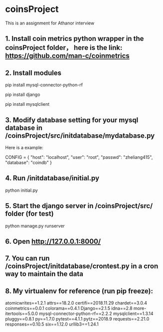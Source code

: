# coinsProject
This is an assignment for Athanor interview
## 1. Install coin metrics python wrapper in the coinsProject folder， here is the link: https://github.com/man-c/coinmetrics

## 2. Install modules 

pip install mysql-connector-python-rf

pip install django

pip install mysqlclient

## 3. Modify database setting for your mysql database in /coinsProject/src/initdatabase/mydatabase.py

Here is a example:

CONFIG = {
	"host": "localhost",
  	"user": "root",
 	"passwd": "zheliang415",
 	"database": "coindb"
}

## 4. Run /initdatabase/initial.py
python initial.py

## 5. Start the django server in /coinsProject/src/ folder (for test)
python manage.py runserver

## 6. Open http://127.0.0.1:8000/

## 7. You can run /coinsProject/initdatabase/crontest.py in a cron way to maintain the data

## 8. My virtualenv for reference (run pip freeze):

atomicwrites==1.2.1
attrs==18.2.0
certifi==2018.11.29
chardet==3.0.4
coinmetrics==0.0.1
colorama==0.4.1
Django==2.1.5
idna==2.8
more-itertools==5.0.0
mysql-connector-python-rf==2.2.2
mysqlclient==1.3.14
pluggy==0.8.1
py==1.7.0
pytest==4.1.1
pytz==2018.9
requests==2.21.0
responses==0.10.5
six==1.12.0
urllib3==1.24.1
